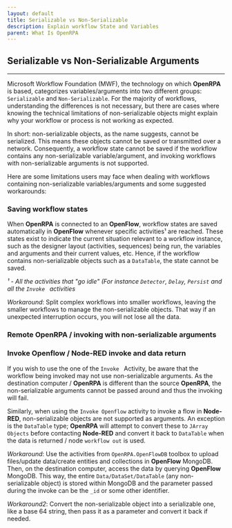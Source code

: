 ```yaml
---
layout: default
title: Serializable vs Non-Serializable
description: Explain workflow State and Variables
parent: What Is OpenRPA
---
```

## Serializable vs Non-Serializable Arguments
----------------------------------------------
Microsoft Workflow Foundation (MWF), the technology on which **OpenRPA** is based, categorizes variables/arguments into two different groups: `Serializable` and `Non-Serializable`. For the majority of workflows, understanding the differences is not necessary, but there are cases where knowing the technical limitations of non-serializable objects might explain why your workflow or process is not working as expected.

In short: non-serializable objects, as the name suggests, cannot be serialized. This means these objects cannot be saved or transmitted over a network. Consequently, a workflow state cannot be saved if the workflow contains any non-serializable variable/argument, and invoking workflows with non-serializable arguments is not supported. 

Here are some limitations users may face when dealing with workflows containing non-serializable variables/arguments and some suggested workarounds:

### Saving workflow states

When **OpenRPA** is connected to an **OpenFlow**, workflow states are saved automatically in **OpenFlow** whenever specific activities¹ are reached. These states exist to indicate the current situation relevant to a workflow instance, such as the designer layout (activities, sequences) being run, the variables and arguments and their current values, etc. Hence, if the workflow contains non-serializable objects such as a `DataTable`, the state cannot be saved.

*¹ - All the activities that "go idle" (For instance `Detector`, `Delay`, `Persist` and all the `Invoke ` activities*

*Workaround*: Split complex workflows into smaller workflows, leaving the smaller workflows to manage the non-serializable objects. That way if an unexpected interruption occurs, you will not lose all the data.

### Remote OpenRPA / invoking with non-serializable arguments
### Invoke Openflow / Node-RED invoke and data return

If you wish to use the one of the `Invoke ` Activity, be aware that the workflow being invoked may not use non-serializable arguments. As the destination computer / **OpenRPA** is different than the source **OpenRPA**, the non-serializable arguments cannot be passed around and thus the invoking will fail.

Similarly, when using the `Invoke Openflow` activity to invoke a flow in **Node-RED**, non-serializable objects are not supported as arguments. An exception is the `DataTable` type; **OpenRPA** will attempt to convert these to `JArray Objects` before contacting **Node-RED** and convert it back to `DataTable` when the data is returned / node `workflow out` is used.

*Workaround*: Use the activities from `OpenRPA.OpenFlowDB` toolbox to upload files/update data/create entities and collections in **OpenFlow** MongoDB. Then, on the destination computer, access the data by querying **OpenFlow** MongoDB. This way, the entire `Data/DataSet/DataTable` (any non-serializable object) is stored within MongoDB and the parameter passed during the invoke can be the `_id` or some other identifier.

*Workaround2*: Convert the non-serializable object into a serializable one, like a base 64 string, then pass it as a parameter and convert it back if needed.
